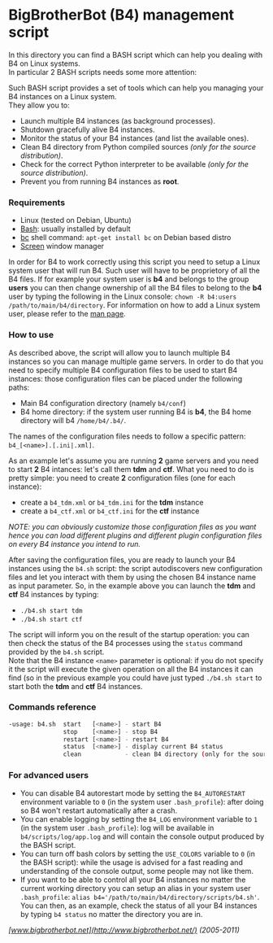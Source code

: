 BigBrotherBot (B4) management script
====================================

In this directory you can find a BASH script which can help you dealing with B4 on Linux systems.  
In particular 2 BASH scripts needs some more attention:

Such BASH script provides a set of tools which can help you managing your B4 instances on a Linux system.  
They allow you to: 

* Launch multiple B4 instances (as background processes).
* Shutdown gracefully alive B4 instances.
* Monitor the status of your B4 instances (and list the available ones).
* Clean B4 directory from Python compiled sources _(only for the source distribution)_.
* Check for the correct Python interpreter to be available _(only for the source distribution)_.
* Prevent you from running B4 instances as **root**.

### Requirements

* Linux (tested on Debian, Ubuntu)
* [Bash](https://www.gnu.org/software/bash/): usually installed by default
* [bc](https://www.gnu.org/software/bc/manual/html_mono/bc.html) shell command: `apt-get install bc` on Debian based distro
* [Screen](http://linux.die.net/man/1/screen) window manager

In order for B4 to work correctly using this script you need to setup a Linux system user that will run B4. Such user
will have to be proprietory of all the B4 files. If for example your system user is **b4** and belongs to the group **users** 
you can then change ownership of all the B4 files to belong to the **b4** user by typing the following in the Linux console: 
`chown -R b4:users /path/to/main/b4/directory`. For information on how to add a Linux system user, please refer to
the [man page](http://linux.die.net/man/8/useradd).

### How to use

As described above, the script will allow you to launch multiple B4 instances so you can manage multiple game servers.
In order to do that you need to specify multiple B4 configuration files to be used to start B4 instances: those 
configuration files can be placed under the following paths:
 
* Main B4 configuration directory (namely `b4/conf`)
* B4 home directory: if the system user running B4 is **b4**, the B4 home directory will b4 `/home/b4/.b4/`.
 
The names of the configuration files needs to follow a specific pattern: `b4_[<name>].[.ini|.xml]`.  

As an example let's assume you are running **2** game servers and you need to start **2** B4 intances: let's call them 
**tdm** and **ctf**. What you need to do is pretty simple: you need to create **2** configuration files (one for each instance):

* create a `b4_tdm.xml` or `b4_tdm.ini` for the **tdm** instance
* create a `b4_ctf.xml` or `b4_ctf.ini` for the **ctf** instance

*NOTE: you can obviously customize those configuration files as you want hence you can load different plugins and 
different plugin configuration files on every B4 instance you intend to run.*

After saving the configuration files, you are ready to launch your B4 instances using the `b4.sh` script: the script 
autodiscovers new configuration files and let you interact with them by using the chosen B4 instance name as input parameter.
So, in the example above you can launch the **tdm** and **ctf** B4 instances by typing:

* `./b4.sh start tdm`
* `./b4.sh start ctf`

The script will inform you on the result of the startup operation: you can then check the status of the B4 processes
using the `status` command provided by the `b4.sh` script.  
Note that the B4 instance `<name>` parameter is optional: if you do not specify it the script will execute the given 
operation on all the B4 instances it can find (so in the previous example you could have just typed `./b4.sh start` to 
start both the **tdm** and **ctf** B4 instances.

### Commands reference

```bash
-usage: b4.sh  start   [<name>] - start B4
               stop    [<name>] - stop B4
               restart [<name>] - restart B4
               status  [<name>] - display current B4 status
               clean            - clean B4 directory (only for the source distribution)
```

### For advanced users

* You can disable B4 autorestart mode by setting the `B4_AUTORESTART` environment variable to `0` (in the system user 
  `.bash_profile`): after doing so B4 won't restart automatically after a crash.
* You can enable logging by setting the `B4_LOG` environment variable to `1` (in the system user `.bash_profile`): log 
  will be available in `b4/scripts/log/app.log` and will contain the console output produced by the BASH script.
* You can turn off bash colors by setting the `USE_COLORS` variable to `0` (in the BASH script): while the usage is 
  advised for a fast reading and understanding of the console output, some people may not like them.
* If you want to be able to control all your B4 instances no matter the current working directory you can setup an alias
  in your system user `.bash_profile`: `alias b4='/path/to/main/b4/directory/scripts/b4.sh'`. You can then, as an example,
  check the status of all your B4 instances by typing `b4 status` no matter the directory you are in.

_[www.bigbrotherbot.net](http://www.bigbrotherbot.net/) (2005-2011)_
